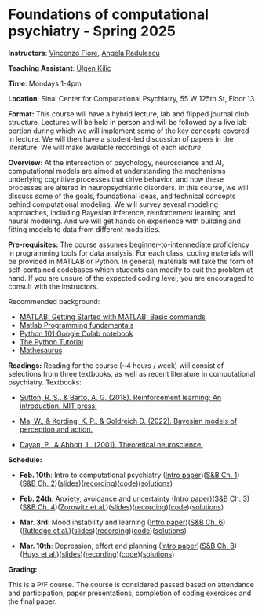 # Foundations of computational psychiatry - Spring 2025

**Instructors**: [Vincenzo Fiore](https://profiles.mountsinai.org/vincenzo-guido-fiore), [Angela Radulescu](https://www.angelaradulescu.com/) 

**Teaching Assistant**: [Ülgen Kilic](https://ulgenklc.github.io/)

**Time**: Mondays 1-4pm

**Location**: Sinai Center for Computational Psychiatry, 55 W 125th St, Floor 13

**Format:** This course will have a hybrid lecture, lab and flipped journal club structure. Lectures will be held in person and will be followed by a live lab portion during which we will implement some of the key concepts covered in lecture. We will then have a student-led discussion of papers in the literature. We will make available recordings of each *lecture*.

**Overview:** At the intersection of psychology, neuroscience and AI, computational models are aimed at understanding the mechanisms underlying cognitive processes that drive behavior, and how these processes are altered in neuropsychiatric disorders. In this course, we will discuss some of the goals, foundational ideas, and technical concepts behind computational modeling. We will survey several modeling approaches, including Bayesian inference, reinforcement learning and neural modeling. And we will get hands on experience with building and fitting models to data from different modalities.  

**Pre-requisites:** The course assumes beginner-to-intermediate proficiency in programming tools for data analysis. For each class, coding materials will be provided in MATLAB or Python. In general, materials will take the form of self-contained codebases which students can modify to suit the problem at hand. If you are unsure of the expected coding level, you are encouraged to consult with the instructors.

<!-- **Final presentations:** You can find a final project overview [here](https://docs.google.com/document/d/1H4-xOtikGd7VI6lNFwLRX4aTh_qYvJj_VUFl3lsmm50/edit).  -->

Recommended background: 

+ [MATLAB: Getting Started with MATLAB: Basic commands](https://www.mathworks.com/help/releases/R2017a/matlab/getting-started-with-matlab.html)
+ [Matlab Programming fundamentals](https://www.mathworks.com/help/pdf_doc/matlab/matlab_prog.pdf) 
+ [Python 101 Google Colab notebook](https://colab.research.google.com/drive/1RgQqcpMyfU8FOZDgIARLqhvpKaefUMnO?usp=sharing)
+ [The Python Tutorial](https://docs.python.org/3/tutorial/index.html)
+ [Mathesaurus](http://mathesaurus.sourceforge.net/)

**Readings:** Reading for the course (~4 hours / week) will consist of selections from three textbooks, as well as recent literature in computational psychiatry. Textbooks: 

+ [Sutton, R. S., & Barto, A. G. (2018). Reinforcement learning: An introduction. MIT press.](http://incompleteideas.net/book/the-book-2nd.html)

+ [Ma, W., & Kording, K. P., & Goldreich D. (2022). Bayesian models of perception and action.](https://www.cns.nyu.edu/malab/bayesianbook.html) 

+ [Dayan, P., & Abbott, L. (2001). Theoretical neuroscience.](https://boulderschool.yale.edu/sites/default/files/files/DayanAbbott.pdf) 

**Schedule:**

+ **Feb. 10th**: Intro to computational psychiatry ([Intro paper](https://pubmed.ncbi.nlm.nih.gov/31017638/))([S&B Ch. 1](https://www.dropbox.com/s/c5bj6odbm0g3i0g/RLbook2020-Chapter%201.pdf?dl=0))([S&B Ch. 2](https://www.dropbox.com/s/w1v1gey5r796qwh/RLbook2020-Chapter%202.pdf?dl=0))([slides](https://www.dropbox.com/scl/fi/14zbz5gtfz2njv5pxisbw/Lecture-1.pdf?rlkey=xoagfsst3t4j3insz2w8xxavk&dl=0))([recording](https://www.dropbox.com/s/2k1oex21uzm8685/Lecture%201%20-%20recording.mp4?dl=0))([code](https://colab.research.google.com/drive/1rtTdW11iuwY53zmBez4H7vlsnMj0nKSV?usp=sharing))([solutions](hello))

+ **Feb. 24th**: Anxiety, avoidance and uncertainty ([Intro paper](https://lilianweng.github.io/posts/2018-02-19-rl-overview/))([S&B Ch. 3](https://www.dropbox.com/s/l00l0ctmcuhj42y/RLbook2020-Chapter%203.pdf?dl=0))([S&B Ch. 4](https://www.dropbox.com/s/bdp3wp63q7myucv/RLbook2020-Chapter%204.pdf?dl=0))([Zorowitz et al.](https://cpsyjournal.org/article/10.1162/CPSY_a_00026/))([slides](hello))([recording](hello))([code](hello))([solutions](hello))

+ **Mar. 3rd**: Mood instability and learning ([Intro paper](https://www.princeton.edu/~yael/Publications/Niv2009.pdf))([S&B Ch. 6](https://www.dropbox.com/s/p2njyivzwzaljis/RLbook2020-Chapter%206.pdf?dl=0))([Rutledge et al.](https://pubmed.ncbi.nlm.nih.gov/25092308/))([slides](hello))([recording](hello))([code](hello))([solutions](hello))

+ **Mar. 10th**: Depression, effort and planning ([Intro paper](https://pubmed.ncbi.nlm.nih.gov/25705929/))([S&B Ch. 8](https://www.dropbox.com/s/p2njyivzwzaljis/RLbook2020-Chapter%206.pdf?dl=0))([Huys et al.](https://pmc.ncbi.nlm.nih.gov/articles/PMC3297555/pdf/pcbi.1002410.pdf))([slides](hello))([recording](hello))([code](hello))([solutions](hello))

<!-- + **Oct. 17th**: Multiple learning systems ([S&B Ch. 8](https://www.dropbox.com/s/p2njyivzwzaljis/RLbook2020-Chapter%206.pdf?dl=0))([Gillan et al.](https://elifesciences.org/articles/11305.pdf))([slides](https://www.dropbox.com/s/jhw1xgq8uclfs3h/Lecture%204.pdf?dl=0))([recording](https://www.dropbox.com/s/llw744bwmr40jk4/Lecture%204%20-%20recording.mp4?dl=0))([code](https://colab.research.google.com/drive/1mI8KV5TzFwddyqkpK_GttEpt2WaZVgGH?usp=sharing))([solutions](hello))
   
+ **Oct. 24th (rescheduled for Oct. 27th)**: Parameter estimation ([M&K&G Section C](https://www.cns.nyu.edu/malab/static/files/Bayesian_models_of_perception_and_action_v3.pdf))([Daw](https://www.princeton.edu/~ndaw/d10.pdf))([slides](https://www.dropbox.com/s/m09q7su9889wt7w/lecture5-ParameterRegression%20vincenzo%20fiore.pdf?dl=0))([recording I](https://www.dropbox.com/s/astuu2r9bfvfpal/video1256751904%20vincenzo%20fiore.mp4?dl=0))([recording II](https://www.dropbox.com/s/tgtgorc7x4lr42n/video2256751904%20vincenzo%20fiore.mp4?dl=0))([code](https://www.dropbox.com/sh/15i7hp1j68v3sxu/AADLwu91pHU0XDKXaK__KoIka?dl=0))

+ **Oct. 31st**: Scaling to real-world problems ([S&B Ch. 9](https://www.dropbox.com/s/cdddxc4ijvf7nof/RLbook2020-Chapter%209.pdf?dl=0))([Radulescu et al.](https://www.sciencedirect.com/science/article/pii/S0959438818300928))([slides](https://www.dropbox.com/s/ozo7vgi8uebjry0/Lecture%206.pdf?dl=0))([recording](https://www.dropbox.com/s/cg5nf14dpgrhfdd/Lecture%206%20-%20recording%20-%20new.mp4?dl=0))([code](https://colab.research.google.com/drive/1srVcKSIUMPRFPGBLRqzKQCKFlDfLK3hk#scrollTo=YTWPcYZeleW4))

+ **Nov. 7th**: Bayesian inference in the brain I ([M&K&G Ch. 1](https://www.cns.nyu.edu/malab/static/files/Bayesian_models_of_perception_and_action_v3.pdf))([M&K&G Ch. 2](https://www.cns.nyu.edu/malab/static/files/Bayesian_models_of_perception_and_action_v3.pdf))([slides](https://www.dropbox.com/s/h0yleed6ql13tt5/Lecture7.pdf?dl=0))([recording](https://www.dropbox.com/s/w1ld08649k4tlu0/Lecture%207_recording.mp4?dl=0))([code](https://www.dropbox.com/s/w5u6bq0py6frcs8/Lecture_7_code.zip?dl=0))

+ **Nov. 21st (make-up)**: Bayesian inference in the brain II ([M&K&G Ch. 5](https://www.cns.nyu.edu/malab/static/files/Bayesian_models_of_perception_and_action_v3.pdf))([M&K&G Ch. 11](https://www.cns.nyu.edu/malab/static/files/Bayesian_models_of_perception_and_action_v3.pdf))([slides](https://www.dropbox.com/s/kf7nneivit7n4ui/Lecture8.pdf?dl=0))([recording](https://www.dropbox.com/s/r9vi7njq51rbod1/video1515842253.mp4?dl=0))([code](https://www.dropbox.com/s/yaq8dmh9rbwqoxu/Lecture8_code.zip?dl=0))

+ **Dec. 5th**: Modeling social agents ([slides](https://www.dropbox.com/s/fn0ixqcmjs5pu8s/2022.12_FCP_socialmind.pdf?dl=0))([recording](https://www.dropbox.com/s/qt96rrekmi4kvlu/video1605124283.mp4?dl=0))

+ **Dec. 12th**: Final presentations ([project upload link](hello)) -->

**Grading:** 

This is a P/F course. The course is considered passed based on attendance and participation, paper presentations, completion of coding exercises and the final paper. 





